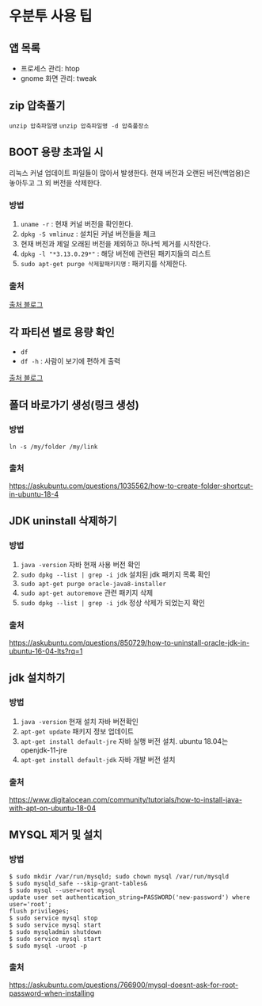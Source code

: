 # 우분투 사용 팁

## 앱 목록
- 프로세스 관리: htop
- gnome 화면 관리: tweak

## zip 압축풀기
`unzip 압축파일명`
`unzip 압축파일명 -d 압축풀장소`

## BOOT 용량 초과일 시
리눅스 커널 업데이트 파일들이 많아서 발생한다. 현재 버전과 오랜된 버전(백업용)은 놓아두고 그 외 버전을 삭제한다.
### 방법
1. `uname -r` : 현재 커널 버전을 확인한다.
2. `dpkg -S vmlinuz` : 설치된 커널 버전들을 체크
3. 현재 버전과 제일 오래된 버전을 제외하고 하나씩 제거를 시작한다.
4. `dpkg -l "*3.13.0.29*"` : 해당 버전에 관련된 패키지들의 리스트
5. `sudo apt-get purge 삭제할패키지명` : 패키지를 삭제한다.

### 출처
[출처 블로그](http://mizzhinp.tistory.com/entry/UBUNTU-%EC%9A%B0%EB%B6%84%ED%88%AC-BOOT-%EC%9A%A9%EB%9F%89%ED%99%95%EB%B3%B4-%EC%97%85%EB%8D%B0%EC%9D%B4%ED%8A%B8-%ED%98%B9%EC%9D%80-%EB%B6%80%ED%8C%85%EC%9D%B4-%EC%95%88%EB%90%A0%EB%95%8C)

## 각 파티션 별로 용량 확인
- `df`
- `df -h` : 사람이 보기에 편하게 출력

[출처 블로그](http://ngee.tistory.com/377)

## 폴더 바로가기 생성(링크 생성)

### 방법
`ln -s /my/folder /my/link`

### 출처
https://askubuntu.com/questions/1035562/how-to-create-folder-shortcut-in-ubuntu-18-4

## JDK uninstall 삭제하기
### 방법
1. `java -version` 자바 현재 사용 버전 확인
2. `sudo dpkg --list | grep -i jdk` 설치된 jdk 패키지 목록 확인
3. `sudo apt-get purge oracle-java8-installer`
4. `sudo apt-get autoremove` 관련 패키지 삭제
5. `sudo dpkg --list | grep -i jdk` 정상 삭제가 되었는지 확인

### 출처
https://askubuntu.com/questions/850729/how-to-uninstall-oracle-jdk-in-ubuntu-16-04-lts?rq=1

## jdk 설치하기
### 방법
1. `java -version` 현재 설치 자바 버전확인
2. `apt-get update` 패키지 정보 업데이트
3. `apt-get install default-jre` 자바 실행 버전 설치. ubuntu 18.04는 openjdk-11-jre
4. `apt-get install default-jdk` 자바 개발 버전 설치

### 출처
https://www.digitalocean.com/community/tutorials/how-to-install-java-with-apt-on-ubuntu-18-04

## MYSQL 제거 및 설치
### 방법
```
$ sudo mkdir /var/run/mysqld; sudo chown mysql /var/run/mysqld
$ sudo mysqld_safe --skip-grant-tables&
$ sudo mysql --user=root mysql
update user set authentication_string=PASSWORD('new-password') where user='root';
flush privileges;
$ sudo service mysql stop
$ sudo service mysql start
$ sudo mysqladmin shutdown
$ sudo service mysql start
$ sudo mysql -uroot -p
```
### 출처
https://askubuntu.com/questions/766900/mysql-doesnt-ask-for-root-password-when-installing
